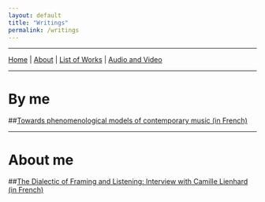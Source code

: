```yaml
---
layout: default
title: "Writings"
permalink: /writings
---
```


***

[Home](/) | [About](/about)  |  [List of Works](/list-of-works) | [Audio and Video](audio-and-video)

***

# By me

##[Towards phenomenological models of contemporary music (in French)](https://www.conservatoiredeparis.fr/sites/default/files/Recherche-Editions/TEP_MONACO_2021.pdf)

***

# About me

##[The Dialectic of Framing and Listening: Interview with Camille Lienhard (in French)](/interview-with-camille-lienhard)
